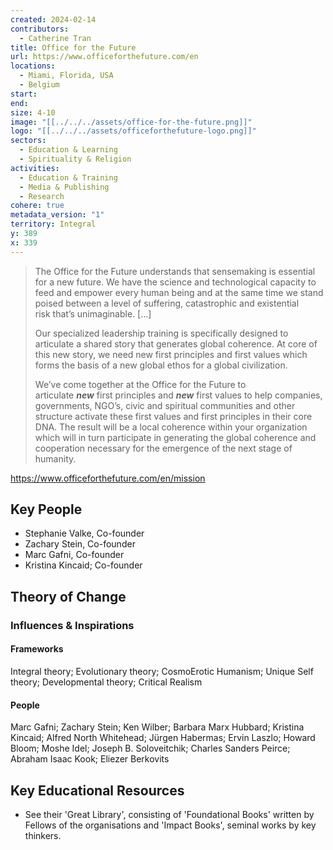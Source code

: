 ```yaml
---
created: 2024-02-14
contributors:
  - Catherine Tran
title: Office for the Future
url: https://www.officeforthefuture.com/en
locations:
  - Miami, Florida, USA
  - Belgium
start: 
end: 
size: 4-10
image: "[[../../../assets/office-for-the-future.png]]"
logo: "[[../../../assets/officeforthefuture-logo.png]]"
sectors:
  - Education & Learning
  - Spirituality & Religion
activities:
  - Education & Training
  - Media & Publishing
  - Research
cohere: true
metadata_version: "1"
territory: Integral
y: 389
x: 339
---
```

>The Office for the Future understands that sensemaking is essential for a new future. We have the science and technological capacity to feed and empower every human being and at the same time we stand poised between a level of suffering, catastrophic and existential risk that’s unimaginable. [...]
>
>Our specialized leadership training is specifically designed to articulate a shared story that generates global coherence. At core of this new story, we need new first principles and first values which forms the basis of a new global ethos for a global civilization.
>
>We’ve come together at the Office for the Future to articulate **_new_** first principles and **_new_** first values to help companies, governments, NGO’s, civic and spiritual communities and other structure activate these first values and first principles in their core DNA. The result will be a local coherence within your organization which will in turn participate in generating the global coherence and cooperation necessary for the emergence of the next stage of humanity.

https://www.officeforthefuture.com/en/mission

## Key People

- Stephanie Valke, Co-founder
- Zachary Stein, Co-founder
- Marc Gafni, Co-founder
- Kristina Kincaid; Co-founder

## Theory of Change

### Influences & Inspirations

#### Frameworks

Integral theory; Evolutionary theory; CosmoErotic Humanism; Unique Self theory; Developmental theory; Critical Realism
#### People

Marc Gafni; Zachary Stein; Ken Wilber; Barbara Marx Hubbard; Kristina Kincaid; Alfred North Whitehead; Jürgen Habermas; Ervin Laszlo; Howard Bloom; Moshe Idel; Joseph B. Soloveitchik; Charles Sanders Peirce; Abraham Isaac Kook; Eliezer Berkovits

## Key Educational Resources

- See their 'Great Library', consisting of 'Foundational Books' written by Fellows of the organisations and 'Impact Books', seminal works by key thinkers.














